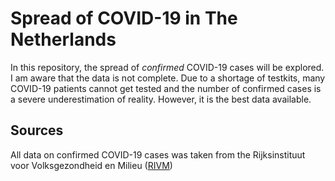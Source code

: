 # Spread of COVID-19 in The Netherlands
In this repository, the spread of _confirmed_ COVID-19 cases will be explored.
I am aware that the data is not complete. Due to a shortage of testkits, many COVID-19 patients cannot get tested and the number of confirmed cases is a severe underestimation of reality. However, it is the best data available.

## Sources
All data on confirmed COVID-19 cases was taken from the Rijksinstituut voor Volksgezondheid en Milieu ([RIVM](rivm.nl))